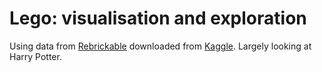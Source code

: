 # Lego: visualisation and exploration
Using data from [Rebrickable](https://rebrickable.com/about/) downloaded from [Kaggle](https://www.kaggle.com/rtatman/lego-database). Largely looking at Harry Potter.
